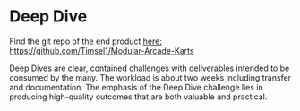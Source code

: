 # Deep Dive
Find the git repo of the end product [here:](https://github.com/Timsel1/Modular-Arcade-Karts) https://github.com/Timsel1/Modular-Arcade-Karts 

Deep Dives are clear, contained challenges with deliverables intended to be consumed by the many. The workload is about two weeks including transfer and documentation. The emphasis of the Deep Dive challenge lies in producing high-quality outcomes that are both valuable and practical.

